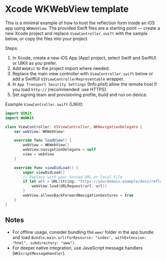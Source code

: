 Xcode WKWebView template
=======================

This is a minimal example of how to host the reflection form inside an iOS app using `WKWebView`. The provided Swift files are a starting point — create a new Xcode project and replace `ViewController.swift` with the sample below, or copy the files into your project.

Steps:

1. In Xcode, create a new iOS App (App) project, select Swift and SwiftUI or UIKit as you prefer.
2. Add `WebKit` to the project import where needed.
3. Replace the main view controller with `ViewController.swift` below or add a SwiftUI `UIViewControllerRepresentable` wrapper.
4. In `App Transport Security Settings` (Info.plist) allow the remote host if you load `http://` (recommended: use HTTPS).
5. Set signing team and provisioning profile, build and run on device.

Example `ViewController.swift` (UIKit):

```swift
import UIKit
import WebKit

class ViewController: UIViewController, WKNavigationDelegate {
    var webView: WKWebView!

    override func loadView() {
        webView = WKWebView()
        webView.navigationDelegate = self
        view = webView
    }

    override func viewDidLoad() {
        super.viewDidLoad()
        // Replace with your hosted URL or local file
        if let url = URL(string: "https://yourdomain.example/docs/reflection_form_improved.html") {
            webView.load(URLRequest(url: url))
        }
        webView.allowsBackForwardNavigationGestures = true
    }
}
```

Notes
-----
- For offline usage, consider bundling the `www/` folder in the app bundle and load `Bundle.main.url(forResource: "index", withExtension: "html", subdirectory: "www")`.
- For deeper native integration, use JavaScript message handlers (`WKScriptMessageHandler`).
